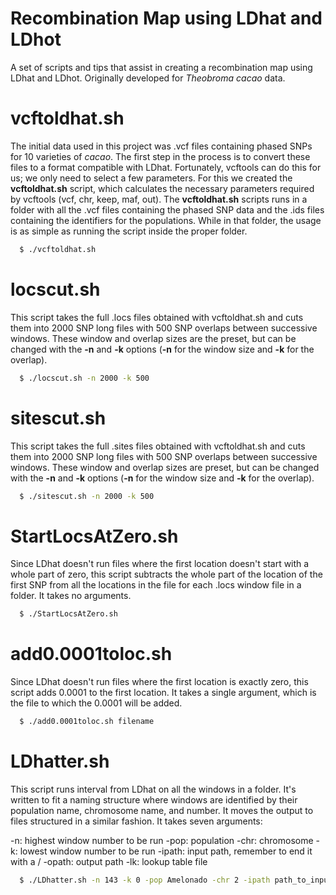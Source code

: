 # Recombination Map using LDhat and LDhot
A set of scripts and tips that assist in creating a recombination map using LDhat and LDhot. Originally developed for *Theobroma cacao* data.

# vcftoldhat.sh

The initial data used in this project was .vcf files containing phased SNPs for 10 varieties of *cacao*. The first step in the process is to convert these files to a format compatible with LDhat. Fortunately, vcftools can do this for us; we only need to select a few parameters. For this we created the **vcftoldhat.sh** script, which calculates the necessary parameters required by vcftools (vcf, chr, keep, maf, out). The **vcftoldhat.sh** scripts runs in a folder with all the .vcf files containing the phased SNP data and the .ids files containing the identifiers for the populations. While in that folder, the usage is as simple as running the script inside the proper folder.

```sh
  $ ./vcftoldhat.sh
```

# locscut.sh

This script takes the full .locs files obtained with vcftoldhat.sh and cuts them into 2000 SNP long files with 500 SNP overlaps between successive windows. These window and overlap sizes are the preset, but can be changed with the **-n** and **-k** options (**-n** for the window size and **-k** for the overlap).

```sh
  $ ./locscut.sh -n 2000 -k 500
```

# sitescut.sh

This script takes the full .sites files obtained with vcftoldhat.sh and cuts them into 2000 SNP long files with 500 SNP overlaps between successive windows. These window and overlap sizes are preset, but can be changed with the **-n** and **-k** options (**-n** for the window size and **-k** for the overlap).

```sh
  $ ./sitescut.sh -n 2000 -k 500
```

# StartLocsAtZero.sh

Since LDhat doesn't run files where the first location doesn't start with a whole part of zero, this script subtracts the whole part of the location of the first SNP from all the locations in the file for each .locs window file in a folder. It takes no arguments.

```sh
  $ ./StartLocsAtZero.sh
```

# add0.0001toloc.sh

Since LDhat doesn't run files where the first location is exactly zero, this script adds 0.0001 to the first location. It takes a single argument, which is the file to which the 0.0001 will be added.

```sh
  $ ./add0.0001toloc.sh filename
```

# LDhatter.sh

This script runs interval from LDhat on all the windows in a folder. It's written to fit a naming structure where windows are identified by their population name, chromosome name, and number. It moves the output to files structured in a similar fashion. It takes seven arguments:

-n: highest window number to be run
-pop: population
-chr: chromosome
-k: lowest window number to be run
-ipath: input path, remember to end it with a /
-opath: output path
-lk: lookup table file

```sh
  $ ./LDhatter.sh -n 143 -k 0 -pop Amelonado -chr 2 -ipath path_to_input -opath path_to_output -lk lookup_table_file
```

